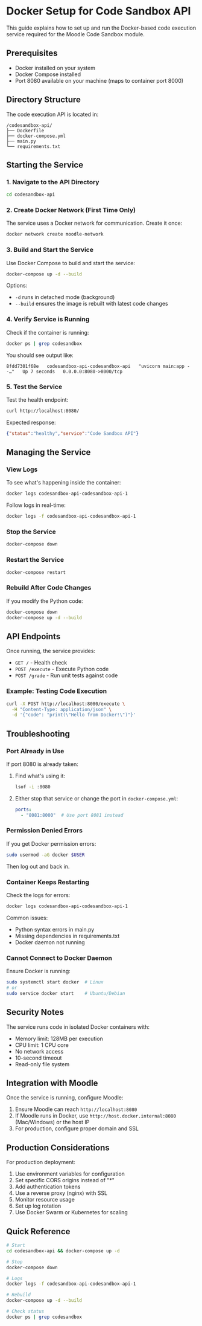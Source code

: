 # Docker Setup for Code Sandbox API

This guide explains how to set up and run the Docker-based code execution service required for the Moodle Code Sandbox module.

## Prerequisites

- Docker installed on your system
- Docker Compose installed
- Port 8080 available on your machine (maps to container port 8000)

## Directory Structure

The code execution API is located in:
```
/codesandbox-api/
├── Dockerfile
├── docker-compose.yml
├── main.py
└── requirements.txt
```

## Starting the Service

### 1. Navigate to the API Directory

```bash
cd codesandbox-api
```

### 2. Create Docker Network (First Time Only)

The service uses a Docker network for communication. Create it once:

```bash
docker network create moodle-network
```

### 3. Build and Start the Service

Use Docker Compose to build and start the service:

```bash
docker-compose up -d --build
```

Options:
- `-d` runs in detached mode (background)
- `--build` ensures the image is rebuilt with latest code changes

### 4. Verify Service is Running

Check if the container is running:

```bash
docker ps | grep codesandbox
```

You should see output like:
```
8fdd7301f68e   codesandbox-api-codesandbox-api   "uvicorn main:app --…"   Up 7 seconds   0.0.0.0:8080->8000/tcp
```

### 5. Test the Service

Test the health endpoint:

```bash
curl http://localhost:8080/
```

Expected response:
```json
{"status":"healthy","service":"Code Sandbox API"}
```

## Managing the Service

### View Logs

To see what's happening inside the container:

```bash
docker logs codesandbox-api-codesandbox-api-1
```

Follow logs in real-time:

```bash
docker logs -f codesandbox-api-codesandbox-api-1
```

### Stop the Service

```bash
docker-compose down
```

### Restart the Service

```bash
docker-compose restart
```

### Rebuild After Code Changes

If you modify the Python code:

```bash
docker-compose down
docker-compose up -d --build
```

## API Endpoints

Once running, the service provides:

- `GET /` - Health check
- `POST /execute` - Execute Python code
- `POST /grade` - Run unit tests against code

### Example: Testing Code Execution

```bash
curl -X POST http://localhost:8080/execute \
  -H "Content-Type: application/json" \
  -d '{"code": "print(\"Hello from Docker!\")"}'
```

## Troubleshooting

### Port Already in Use

If port 8080 is already taken:

1. Find what's using it:
   ```bash
   lsof -i :8080
   ```

2. Either stop that service or change the port in `docker-compose.yml`:
   ```yaml
   ports:
     - "8081:8000"  # Use port 8081 instead
   ```

### Permission Denied Errors

If you get Docker permission errors:

```bash
sudo usermod -aG docker $USER
```

Then log out and back in.

### Container Keeps Restarting

Check the logs for errors:

```bash
docker logs codesandbox-api-codesandbox-api-1
```

Common issues:
- Python syntax errors in main.py
- Missing dependencies in requirements.txt
- Docker daemon not running

### Cannot Connect to Docker Daemon

Ensure Docker is running:

```bash
sudo systemctl start docker  # Linux
# or
sudo service docker start    # Ubuntu/Debian
```

## Security Notes

The service runs code in isolated Docker containers with:
- Memory limit: 128MB per execution
- CPU limit: 1 CPU core
- No network access
- 10-second timeout
- Read-only file system

## Integration with Moodle

Once the service is running, configure Moodle:

1. Ensure Moodle can reach `http://localhost:8080`
2. If Moodle runs in Docker, use `http://host.docker.internal:8080` (Mac/Windows) or the host IP
3. For production, configure proper domain and SSL

## Production Considerations

For production deployment:

1. Use environment variables for configuration
2. Set specific CORS origins instead of "*"
3. Add authentication tokens
4. Use a reverse proxy (nginx) with SSL
5. Monitor resource usage
6. Set up log rotation
7. Use Docker Swarm or Kubernetes for scaling

## Quick Reference

```bash
# Start
cd codesandbox-api && docker-compose up -d

# Stop
docker-compose down

# Logs
docker logs -f codesandbox-api-codesandbox-api-1

# Rebuild
docker-compose up -d --build

# Check status
docker ps | grep codesandbox
```